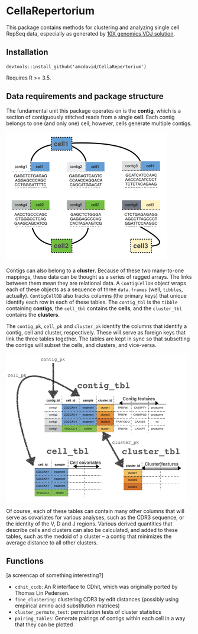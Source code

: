 
<!-- README.md is generated from README.Rmd. Please edit that file -->

# CellaRepertorium

This package contains methods for clustering and analyzing single cell
RepSeq data, especially as generated by [10X genomics VDJ
solution](https://support.10xgenomics.com/single-cell-vdj).

## Installation

    devtools::install_github('amcdavid/CellaRepertorium')

Requires R \>= 3.5.

## Data requirements and package structure

The fundamental unit this package operates on is the **contig**, which
is a section of contiguously stitched reads from a single **cell**. Each
contig belongs to one (and only one) cell, however, cells generate
multiple contigs.

![](vignettes/img/contig_schematic.png)<!-- -->

Contigs can also belong to a **cluster**. Because of these two
many-to-one mappings, these data can be thought as a series of ragged
arrays. The links between them mean they are relational data. A
`ContigCellDB` object wraps each of these objects as a sequence of three
`data.frames` (well, `tibbles`, actually). `ContigCellDB` also tracks
columns (the primary keys) that unique identify each row in each of
these tables. The `contig_tbl` is the `tibble` containing **contigs**,
the `cell_tbl` contains the **cells**, and the `cluster_tbl` contains
the **clusters**.

The `contig_pk`, `cell_pk` and `cluster_pk` identify the columns that
identify a contig, cell and cluster, respectively. These will serve as
foreign keys that link the three tables together. The tables are kept in
sync so that subsetting the contigs will subset the cells, and clusters,
and vice-versa.

![](vignettes/img/table_schematic.png)<!-- -->

Of course, each of these tables can contain many other columns that will
serve as covariates for various analyses, such as the CDR3 sequence, or
the identity of the V, D and J regions. Various derived quantities that
describe cells and clusters can also be calculated, and added to these
tables, such as the medoid of a cluster – a contig that minimizes the
average distance to all other clusters.

## Functions

\[a screencap of something interesting?\]

  - `cdhit_ccdb`: An R interface to CDhit, which was originally ported
    by Thomas Lin Pedersen.
  - `fine_clustering`: clustering CDR3 by edit distances (possibly using
    empirical amino acid substitution matrices)
  - `cluster_permute_test`: permutation tests of cluster statistics
  - `pairing_tables`: Generate pairings of contigs within each cell in a
    way that they can be plotted
